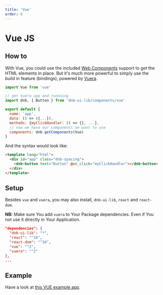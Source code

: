 ```yaml
---
title: 'Vue'
order: 6
---
```


# Vue JS

## How to

With Vue, you could use the included [Web Components](/uilib/usage/first-steps/web-components) support to get the HTML elements in place. But it's much more powerful to simply use the build in feature (bindings), powered by [Vuera](https://github.com/akxcv/vuera).

```js
import Vue from 'vue'

// get Vuera upp and runnning
import dnb, { Button } from 'dnb-ui-lib/components/vue'

export default {
  name: 'app',
  data: () => ({...}),
  methods: {myClickHandler: () => {}, ...},
  // now we have our components we want to use
  components: dnb.getComponents(Vue)
}
```

And the syntax would look like:

```html
<template lang="html">
  <div id="app" class="dnb-spacing">
    <dnb-button text="Button" @on_click="myClickHandler"></dnb-button>
  </div>
</template>
```

## Setup

Besides `vue` and `vuera`, you may also install, `dnb-ui-lib`, `react` and `react-dom`.

**NB:** Make sure You add `vuera` to Your Package dependencies. Even if You not use it directly in Your Application.

```json
"dependencies": {
  "dnb-ui-lib": "*",
  "react": "^16",
  "react-dom": "^16",
  "vue": "^2",
  "vuera": "^2"
},
...
```

## Example

Have a look at [this VUE example app](https://github.com/dnbexperience/eufemia-examples/tree/master/packages/example-vue).
